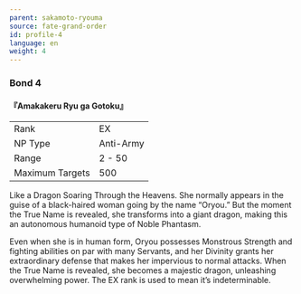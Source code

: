 ```yaml
---
parent: sakamoto-ryouma
source: fate-grand-order
id: profile-4
language: en
weight: 4
---
```


### Bond 4

#### 『Amakakeru Ryu ga Gotoku』

<table>
  <tr><td>Rank</td><td>EX</td></tr>
  <tr><td>NP Type</td><td>Anti-Army</td></tr>
  <tr><td>Range</td><td>2 - 50</td></tr>
  <tr><td>Maximum Targets</td><td>500</td></tr>
</table>

Like a Dragon Soaring Through the Heavens.
She normally appears in the guise of a black-haired woman going by the name “Oryou.” But the moment the True Name is revealed, she transforms into a giant dragon, making this an autonomous humanoid type of Noble Phantasm.

Even when she is in human form, Oryou possesses Monstrous Strength and fighting abilities on par with many Servants, and her Divinity grants her extraordinary defense that makes her impervious to normal attacks. When the True Name is revealed, she becomes a majestic dragon, unleashing overwhelming power. The EX rank is used to mean it’s indeterminable.
